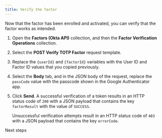 ```yaml
---
title: Verify the factor
---
```


Now that the factor has been enrolled and activated, you can verify that the factor works as intended.

1. Open the **Factors (Okta API)** collection, and then the **Factor Verification Operations** collection.
2. Select the **POST Verify TOTP Factor** request template.
3. Replace the `{userId}` and `{factorId}` variables with the User ID and Factor ID values that you copied previously.
4. Select the **Body** tab, and in the JSON body of the request, replace the `passCode` value with the passcode shown in the Google Authenticator app.
5. Click **Send**. A successful verification of a token results in an HTTP status code of `200` with a JSON payload that contains the key `factorResult` with the value of `SUCCESS`.

    Unsuccessful verification attempts result in an HTTP status code of `403` with a JSON payload that contains the key `errorCode`.

<NextSectionLink>Next steps</NextSectionLink>
